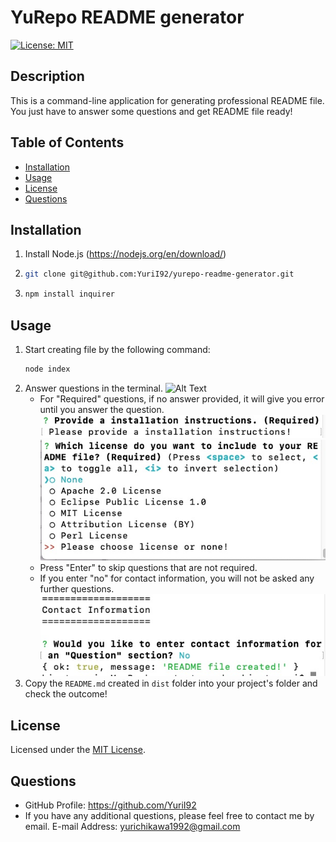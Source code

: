 
# YuRepo README generator
[![License: MIT](https://img.shields.io/badge/License-MIT-yellow.svg)](https://opensource.org/licenses/MIT)

## Description
This is a command-line application for generating professional README file. You just have to answer some questions and get README file ready!

## Table of Contents
- [Installation](#installation)
- [Usage](#usage)
- [License](#license)
- [Questions](#questions)

## Installation
1) Install Node.js (https://nodejs.org/en/download/)
2) ```bash
   git clone git@github.com:YuriI92/yurepo-readme-generator.git
   ```
3) ```bash
   npm install inquirer
   ```

## Usage
1) Start creating file by the following command:
   ```bash
   node index
   ```
2) Answer questions in the terminal.
   ![Alt Text](./assets/images/YuRepoREADMEgenerator_walkthrough.gif)
   - For "Required" questions, if no answer provided, it will give you error until you answer the question.
   ![Alt Text](./assets/images/error_required-question.jpg)
   ![Alt Text](./assets/images/error_required-license.jpg)
   - Press "Enter" to skip questions that are not required.
   - If you enter "no" for contact information, you will not be asked any further questions.
   ![Alt Text](./assets/images/contact-info-no.jpg)
3) Copy the `README.md` created in `dist` folder into your project's folder and check the outcome!

## License
Licensed under the [MIT License](https://opensource.org/licenses/MIT).
        
## Questions
- GitHub Profile: https://github.com/YuriI92
- If you have any additional questions, please feel free to contact me by email.
  E-mail Address: <yurichikawa1992@gmail.com>

  